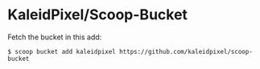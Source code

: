 # KaleidPixel/Scoop-Bucket

Fetch the bucket in this add:

```shell
$ scoop bucket add kaleidpixel https://github.com/kaleidpixel/scoop-bucket

```